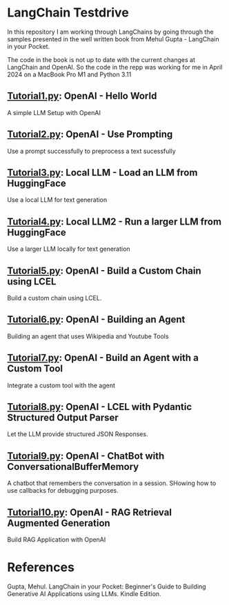 # LangChain Testdrive

In this repository I am working through LangChains by going through the samples presented in the well written book from Mehul Gupta - LangChain in your Pocket.

The code in the book is not up to date with the current changes at LangChain and OpenAI. So the code in the repp was working for me in April 2024 on a MacBook Pro M1 and Python 3.11

## [Tutorial1.py](tutorial1.py): OpenAI - Hello World
A simple LLM Setup with OpenAI

## [Tutorial2.py](tutorial2.py): OpenAI - Use Prompting
Use a prompt successfully to preprocess a text sucessfully

## [Tutorial3.py](tutorial3.py): Local LLM - Load an LLM from HuggingFace
Use a local LLM for text generation

## [Tutorial4.py](tutorial4.py): Local LLM2 - Run a larger LLM from HuggingFace
Use a larger LLM locally for text generation

## [Tutorial5.py](tutorial5.py): OpenAI - Build a Custom Chain using LCEL
Build a custom chain using LCEL.

## [Tutorial6.py](tutorial6.py): OpenAI - Building an Agent
Building an agent that uses Wikipedia and Youtube Tools

## [Tutorial7.py](tutorial7.py): OpenAI - Build an Agent with a Custom Tool
Integrate a custom tool with the agent

## [Tutorial8.py](tutorial8.py): OpenAI - LCEL with Pydantic Structured Output Parser
Let the LLM provide structured JSON Responses.

## [Tutorial9.py](tutorial9.py): OpenAI - ChatBot with ConversationalBufferMemory
A chatbot that remembers the conversation in a session. SHowing how to use callbacks for debugging purposes.

## [Tutorial10.py](tutorial10.py): OpenAI - RAG Retrieval Augmented Generation
Build RAG Application with OpenAI 

# References
Gupta, Mehul. LangChain in your Pocket: Beginner's Guide to Building Generative AI Applications using LLMs. Kindle Edition. 

